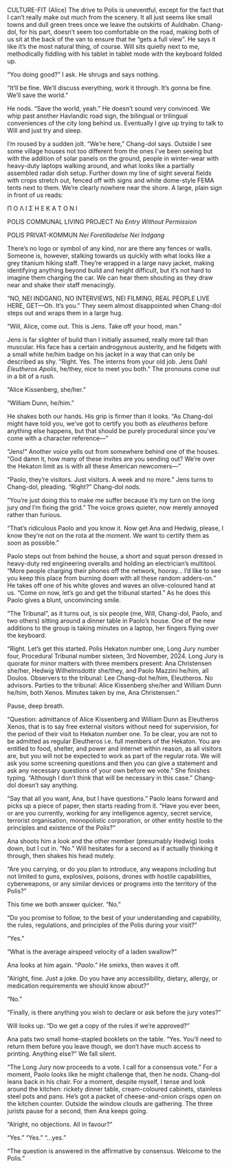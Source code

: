 CULTURE-FIT (Alice)
The drive to Polis is uneventful, except for the fact that I can’t really make out much from the scenery. It all just seems like small towns and dull green trees once we leave the outskirts of Auldhabn. Chang-dol, for his part, doesn’t seem too comfortable on the road, making both of us sit at the back of the van to ensure that he “gets a full view”. He says it like it’s the most natural thing, of course. Will sits quietly next to me, methodically fiddling with his tablet in tablet mode with the keyboard folded up.

“You doing good?” I ask. He shrugs and says nothing.

“It’ll be fine. We’ll discuss everything, work it through. It’s gonna be fine. We’ll save the world.”

He nods. “Save the world, yeah.” He doesn’t sound very convinced. We whip past another Havlandic road sign, the bilingual or trilingual conveniences of the city long behind us. Eventually I give up trying to talk to Will and just try and sleep.

I’m roused by a sudden jolt. “We’re here,” Chang-dol says. Outside I see some village houses not too different from the ones I’ve been seeing but with the addition of solar panels on the ground, people in winter-wear with heavy-duty laptops walking around, and what looks like a partially assembled radar dish setup. Further down my line of sight several fields with crops stretch out, fenced off with signs and white dome-style FEMA tents next to them. We’re clearly nowhere near the shore. A large, plain sign in front of us reads:

Π Ο Λ Ι Σ
H E K A T O N   I

POLIS COMMUNAL LIVING PROJECT
*No Entry Without Permission*

POLIS PRIVAT-KOMMUN
*Nei Foretilladelse Nei Indgang*

There’s no logo or symbol of any kind, nor are there any fences or walls. Someone is, however, stalking towards us quickly with what looks like a grey titanium hiking staff. They’re wrapped in a large navy jacket, making identifying anything beyond build and height difficult, but it’s not hard to imagine them charging the car. We can hear them shouting as they draw near and shake their staff menacingly.

“NO, NEI INDGANG, NO INTERVIEWS, NEI FILMING, REAL PEOPLE LIVE HERE, GET—Oh. It’s you.” They seem almost disappointed when Chang-dol steps out and wraps them in a large hug. 

“Will, Alice, come out. This is Jens. Take off your hood, man.”

Jens is far slighter of build than I initially assumed, really more tall than muscular. His face has a certain androgynous austerity, and he fidgets with a small white he/him badge on his jacket in a way that can only be described as shy. “Right. Yes. The interns from your old job. Jens Dahl *Eleutheros Apolis*, he/they, nice to meet you both.” The pronouns come out in a bit of a rush.

“Alice Kissenberg, she/her.”

“William Dunn, he/him.” 

He shakes both our hands. His grip is firmer than it looks. “As Chang-dol might have told you, we’ve got to certify you both as *eleutheros* before anything else happens, but that should be purely procedural since you’ve come with a character reference—”

“Jens!” Another voice yells out from somewhere behind one of the houses. “God damn it, how many of these invites are you sending out? We’re over the Hekaton limit as is with all these American newcomers—”

“Paolo, they’re visitors. Just visitors. A week and no more.” Jens turns to Chang-dol, pleading. “Right?” Chang-dol nods.

“You’re just doing this to make me suffer because it’s my turn on the long jury *and* I’m fixing the grid.” The voice grows quieter, now merely annoyed rather than furious.

“That’s ridiculous Paolo and you know it. Now get Ana and Hedwig, please, I know they’re not on the rota at the moment. We want to certify them as soon as possible.”

Paolo steps out from behind the house, a short and squat person dressed in heavy-duty red engineering overalls and holding an electrician’s multitool. “More people charging their phones off the network, hooray… I’d like to see you keep this place from burning down with all these random adders-on.” He takes off one of his white gloves and waves an olive-coloured hand at us. “Come on now, let’s go and get the tribunal started.” As he does this Paolo gives a blunt, unconvincing smile.

“The Tribunal”, as it turns out, is six people (me, Will, Chang-dol, Paolo, and two others) sitting around a dinner table in Paolo’s house. One of the new additions to the group is taking minutes on a laptop, her fingers flying over the keyboard.

“Right. Let’s get this started. Polis Hekaton number one, Long Jury number four, Procedural Tribunal number sixteen, 3rd November, 2024. Long Jury is quorate for minor matters with three members present: Ana Christensen she/her, Hedwig Wilhelmsdottir she/they, and Paolo Mazzini he/him, all Doulos. Observers to the tribunal: Lee Chang-dol he/him, Eleutheros. No advisors. Parties to the tribunal: Alice Kissenberg she/her and William Dunn he/him, both Xenos. Minutes taken by me, Ana Christensen.” 

Pause, deep breath. 

“Question: admittance of Alice Kissenberg and William Dunn as Eleutheros Xenos, that is to say free external visitors without need for supervision, for the period of their visit to Hekaton number one. To be clear, you are not to be admitted as regular Eleutheros i.e. full members of the Hekaton. You are entitled to food, shelter, and power and internet within reason, as all visitors are, but you will not be expected to work as part of the regular rota. We will ask you some screening questions and then you can give a statement and ask any necessary questions of your own before we vote.” She finishes typing. “Although I don’t think that will be necessary in this case.” Chang-dol doesn’t say anything.

“Say that all you want, Ana, but I have questions.” Paolo leans forward and picks up a piece of paper, then starts reading from it. “Have you ever been, or are you currently, working for any intelligence agency, secret service, terrorist organisation, monopolistic corporation, or other entity hostile to the principles and existence of the Polis?”

Ana shoots him a look and the other member (presumably Hedwig) looks down, but I cut in. “No.” Will hesitates for a second as if actually thinking it through, then shakes his head mutely.

“Are you carrying, or do you plan to introduce, any weapons including but not limited to guns, explosives, poisons, drones with hostile capabilities, cyberweapons, or any similar devices or programs into the territory of the Polis?”

This time we both answer quicker. “No.”

“Do you promise to follow, to the best of your understanding and capability, the rules, regulations, and principles of the Polis during your visit?”

“Yes.”

“What is the average airspeed velocity of a laden swallow?”

Ana looks at him again. “*Paolo*.” He smirks, then waves it off.

“Alright, fine. Just a joke. Do you have any accessibility, dietary, allergy, or medication requirements we should know about?”

“No.”

“Finally, is there anything you wish to declare or ask before the jury votes?”

Will looks up. “Do we get a copy of the rules if we’re approved?”

Ana pats two small home-stapled booklets on the table. “Yes. You’ll need to return them before you leave though, we don’t have much access to printing. Anything else?” We fall silent.

“The Long Jury now proceeds to a vote. I call for a consensus vote.” For a moment, Paolo looks like he might challenge that, then he nods. Chang-dol leans back in his chair. For a moment, despite myself, I tense and look around the kitchen: rickety dinner table, cream-coloured cabinets, stainless steel pots and pans. He’s got a packet of cheese-and-onion crisps open on the kitchen counter. Outside the window clouds are gathering. The three jurists pause for a second, then Ana keeps going.

“Alright, no objections. All in favour?”

“Yes.” “Yes.” “...yes.”

“The question is answered in the affirmative by consensus. Welcome to the Polis.”
